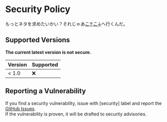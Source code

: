 # Security Policy

もっとネタを求めたいかい？それじゃあ[こ↑こ↓](SECURITY.md)へ行くんだ。

## Supported Versions

**The current latest version is not secure.**

| Version | Supported          |
| ------- | ------------------ |
| < 1.0   | :x:                |

## Reporting a Vulnerability

If you find a security vulnerability, issue with \[security\] label and report the [GitHub Issues](https://github.com/peyang-Celeron/PeyangSuperbAntiCheat/issues).  
If the vulnerability is proven, it will be drafted to security advisories.